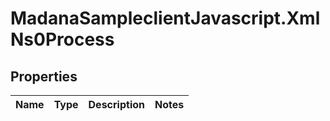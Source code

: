# MadanaSampleclientJavascript.XmlNs0Process

## Properties

Name | Type | Description | Notes
------------ | ------------- | ------------- | -------------


